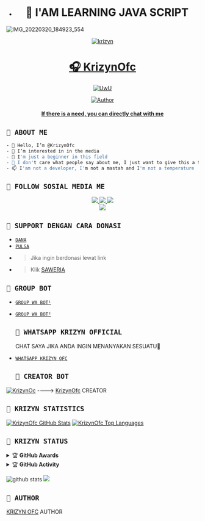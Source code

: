 - <h1 align="center">📮 I'AM LEARNING JAVA SCRIPT</h1>
![IMG_20220320_184923_554](https://user-images.githubusercontent.com/107316046/173377434-99bdde10-39d0-427d-bde2-89c04c4ed09a.jpg)

<p align="center">
  <a href="https://ibb.co/QQX130c"><img src="http://readme-typing-svg.herokuapp.com?color=1C71FA&center=true&vCenter=true&multiline=false&lines=Salam+One+Heart+😍+From+Indonesia.;I'am+Not+Programmer." alt="krizyn">

</p>
<h1 align="center">🎧 KrizynOfc</h1>
<p align="center">
  <a href="https://github.com/krizynofc"><img src="http://readme-typing-svg.herokuapp.com?color=FFFFFF&center=true&vCenter=true&multiline=false&lines=Hello+Guys!+Im+owner+Krizyn+Bot;My+Name+is+🎧 Krizyn+Bot;Learning+JavaScript!;Please+Support+Me+With+Donate;Thanks🥰" alt="UwU">
</p>

<p align="center">
<a href="https://github.com/krizynofc"><img title="Author" src="https://img.shields.io/badge/Krizyn-Ofc-blue.svg?style=for-the-badge&logo=github"></a>
 </p>
 <h4 align="center">
  <a
  <a href="https://wa.me/62895327934887">If there is a need, you can directly chat with me </a>
</h4>
</p>


## ```📮 ABOUT ME```
```bash
- 👋 Hello, I’m @KrizynOfc
- 👀 I’m interested in in the media
- 🌱 I'm just a beginner in this field
- 💞️ I don't care what people say about me, I just want to give this a try
- 📫 I'am not a developer, I'm not a mastah and I'm not a temperature
```

## ```📮 FOLLOW SOSIAL MEDIA ME```
<p align="center">
<a href="https://instagram.com/mhdfakri_"><img src="https://img.shields.io/badge/INSTAGRAM-E4405F?style=for-the-badge&logo=instagram&logoColor=white"/> 
<a href="https://wa.me/62895328590064"><img src="https://img.shields.io/badge/WhatsApp-25D366?style=for-the-badge&logo=whatsapp&logoColor=white" />
<a href="https://youtube.com/c/hokenbeusz"><img src="https://img.shields.io/badge/YOUTUBE Krizyn-ff0000?style=for-the-badge&logo=youtube&logoColor=ff000000&link=https://youtube.com/c/hokenbeusz" /><br>
<a href="https://tiktok.com/@unfaedahkan"><img src="https://img.shields.io/badge/TIKTOK-black?style=for-the-badge&logo=tiktok&logoColor=ff000000&link=https://tiktok.com/@unfaedahkan" /></a>
</p>

## ```📮 SUPPORT DENGAN CARA DONASI```

- [`DANA`](https://wa.me/62895327934887?text=banh+ini+nomor+nya+kah+081360482998+?)
- [`PULSA`](https://wa.me/62895327934887?text=banh+ini+nomor+nya+kah+081360482998+?)
- > Jika ingin berdonasi lewat link
- > Klik [ SAWERIA ](https://saweria.co/Kricom)
## ```📮 GROUP BOT```

- [`GROUP WA BOT¹`](https://chat.whatsapp.com/FS6IskiHkx2GHrCbA0N6xE)
- [`GROUP WA BOT²`](https://chat.whatsapp.com/Bxh7drkyComK7vhvS9gyUr)
  
  ## ```📮 WHATSAPP KRIZYN OFFICIAL```
  CHAT SAYA JIKA ANDA INGIN MENANYAKAN SESUATU🚀
* [`WHATSAPP KRIZYN OFC`](https://wa.me/62895327934887?text=Assalamualaikum+Banh+kri+gans)

  ## ```📮 CREATOR BOT```
 [![KrizynOc](https://github.com/krizynofc.png?size=200)](https://github.com/krizynofc) 
---->
[KrizynOfc](https://github.com/krizynofc) 
 CREATOR
  
## ```📮 KRIZYN STATISTICS```

[![KrizynOfc GitHub Stats](https://github-readme-stats.vercel.app/api?username=krizynofc&show_icons=true&hide=issues&theme=radical)](https://github-readme-stats.vercel.app)
[![KrizynOfc Top Languages](https://github-readme-stats.vercel.app/api/top-langs?username=KrizynOfc&layout=compact&theme=radical)](https://github-readme-stats.vercel.app)

  ## ```📮 KRIZYN STATUS```
  
 <details>
    <summary>&#127942 <b>GitHub Awards</b></summary><br/>

![Github Trophy](https://github-profile-trophy.vercel.app/?username=KrizynOfc)

</details>

<details>
    <summary>&#127942 <b>GitHub Activity</b></summary><br/>

![Metrics](https://metrics.lecoq.io/krizynOfc template=classic&repositories.forks=true&languages=1&languages.colors=github&languages.threshold=0%25&config.timezone=Asia%2FJakarta)

</details> 

![github stats](https://github-readme-stats.vercel.app/api?username=KrizynOfc&show_icons=true)
<img src="https://github-readme-stats.vercel.app/api/top-langs/?username=krizynofc&theme=vue">


## ```📮 AUTHOR```
 
  [KRIZYN OFC](https://github.com/krizynofc)
 AUTHOR

<!---
I LOVE YOU GUYS
--->
